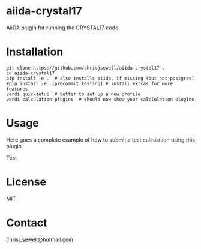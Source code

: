 # aiida-crystal17

AiiDA plugin for running the CRYSTAL17 code

# Installation

```shell
git clone https://github.com/chrisjsewell/aiida-crystal17 .
cd aiida-crystal17
pip install -e .  # also installs aiida, if missing (but not postgres)
#pip install -e .[precommit,testing] # install extras for more features
verdi quicksetup  # better to set up a new profile
verdi calculation plugins  # should now show your calclulation plugins
```

# Usage

Here goes a complete example of how to submit a test calculation using this plugin.

Test

# License

MIT

# Contact

chrisj_sewell@hotmail.com

